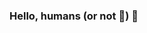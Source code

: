 ### Hello, humans (or not 👀) 👋

<!--
**santlly11/santlly11** is a ✨ _special_ ✨ repository because its `README.md` (this file) appears on your GitHub profile.
<div>
<a href="https://github.com/santlly11">
<img height="180em" src="https://github-readme-stats.vercel.app/api/top-langs/?username=santlly11&layout=compact&langs_count=7&theme=dracula"/>
<img height="180em" src="https://github-readme-stats.vercel.app/api?username=santlly11&show_icons=true&theme=dracula&include_all_commits=true&count_private=true"/>
</div>
